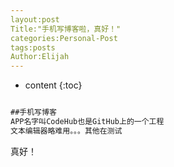 ```yaml
---
layout:post
Title:"手机写博客啦，真好！"
categories:Personal-Post
tags:posts
Author:Elijah
---
```


* content
{:toc}

```md

##手机写博客
APP名字叫CodeHub也是GitHub上的一个工程
文本编辑器略难用。。。其他在测试

```






真好！
